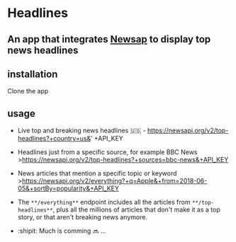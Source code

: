 # Headlines

## An app that integrates [Newsap](https://newsapi.org) to display top news headlines

## installation
Clone the app 
## usage
 * Live top and breaking news headlines :us:  -  https://newsapi.org/v2/top-headlines?+country=us&' +API_KEY
* Headlines just from a specific source, for example BBC News 
		>https://newsapi.org/v2/top-headlines?+sources=bbc-news&+API_KEY
 * News articles that mention a specific topic or keyword 
 		>https://newsapi.org/v2/everything?+q=Apple&+from=2018-06-05&+sortBy=popularity&+API_KEY
  * The ` **/everything** ` endpoint includes all the articles from ` **/top-headlines** `, plus all the millions of articles that don't make it as a top story, or that aren't breaking news anymore.

* :shipit: Much is comming :soon: ...
